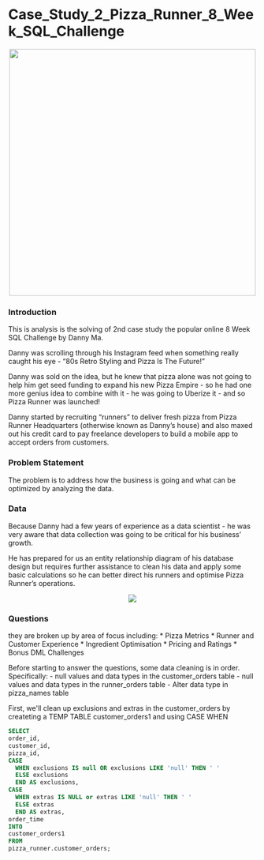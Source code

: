 # Case_Study_2_Pizza_Runner_8_Week_SQL_Challenge


<p align="center">
  <img src="https://user-images.githubusercontent.com/69009356/193538874-129146a5-0c38-4edd-b1d7-11628c16219c.png" height="500"/>
</p>


### Introduction

This is analysis is the solving of 2nd case study the popular online 8 Week SQL Challenge by Danny Ma. 

Danny was scrolling through his Instagram feed when something really caught his eye - “80s Retro Styling and Pizza Is The Future!”

Danny was sold on the idea, but he knew that pizza alone was not going to help him get seed funding to expand his new Pizza Empire - so he had one more genius idea to combine with it - he was going to Uberize it - and so Pizza Runner was launched!

Danny started by recruiting “runners” to deliver fresh pizza from Pizza Runner Headquarters (otherwise known as Danny’s house) and also maxed out his credit card to pay freelance developers to build a mobile app to accept orders from customers.

### Problem Statement

The problem is to address how the business is going and what can be optimized by analyzing the data. 

### Data

Because Danny had a few years of experience as a data scientist - he was very aware that data collection was going to be critical for his business’ growth.

He has prepared for us an entity relationship diagram of his database design but requires further assistance to clean his data and apply some basic calculations so he can better direct his runners and optimise Pizza Runner’s operations.

<p align="center">
  <img src="https://user-images.githubusercontent.com/69009356/193540532-8213fbab-ed4d-4e81-b080-ac7b9ccabf5c.png"/>
</p>

### Questions
they are broken up by area of focus including: * Pizza Metrics * Runner and Customer Experience * Ingredient Optimisation * Pricing and Ratings * Bonus DML Challenges 

Before starting to answer the questions, some data cleaning is in order. Specifically:
    - null values and data types in the customer_orders table
    - null values and data types in the runner_orders table
    - Alter data type in pizza_names table
    
First, we'll clean up exclusions and extras in the customer_orders by createting a TEMP TABLE customer_orders1 and using CASE WHEN    

~~~~sql
SELECT 
order_id, 
customer_id, 
pizza_id, 
CASE 
  WHEN exclusions IS null OR exclusions LIKE 'null' THEN ' '
  ELSE exclusions
  END AS exclusions,
CASE 
  WHEN extras IS NULL or extras LIKE 'null' THEN ' '
  ELSE extras 
  END AS extras, 
order_time
INTO 
customer_orders1
FROM 
pizza_runner.customer_orders;
~~~~

